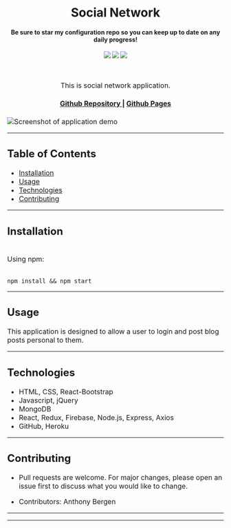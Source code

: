 <h1 align="center">
Social Network
</h1>
<h4 align="center" style="margin-bottom:10px">Be sure to star my configuration repo so you can keep up to date on any daily progress!</h4>
<div align="center">
  <h4>
    </a>
    <a href="https://github.com/adbergen/social-network/stargazers"><img src="https://img.shields.io/github/stars/adbergen/social-network.svg?style=plasticr"/></a>
    <a href="https://github.com/adbergen/social-network/commits/master"><img src="https://img.shields.io/github/last-commit/adbergen/social-network.svg?style=plasticr"/></a>
        <a href="https://github.com/adbergen/social-network/commits/master"><img src="https://img.shields.io/github/commit-activity/y/adbergen/social-network.svg?style=plasticr"/></a>
</h4>
<br>
</div>
<p align="center"><font size="3">
This is social network application.</p>
<div align="center"><a name="menu"></a>
  <h4>
    <a href="https://github.com/adbergen/social-network">
      Github Repository
    </a>
<span> | </span>
<a href="https://adbergen.github.io/social-network/">
      Github Pages
    </a>
  </h4>
</div>

![Screenshot of application demo](public/demo.png)

<hr>

## Table of Contents

- [Installation](#installation)
- [Usage](#usage)
- [Technologies](#technologies)
- [Contributing](#contributing)

<hr>

## Installation

<br>
Using npm:

<br>
<br>

    npm install && npm start

<hr>

## Usage

<p> This application is designed to allow a user to login and post blog posts personal to them.

<hr>

## Technologies

<ul>
<li>HTML, CSS, React-Bootstrap</li>
<li>Javascript, jQuery</li>
<li>MongoDB</li>
<li>React, Redux, Firebase, Node.js, Express, Axios</li>
<li>GitHub, Heroku</li>
</ul>

<hr>

## Contributing

- Pull requests are welcome. For major changes, please open an issue first to discuss what you would like to change.

- Contributors: Anthony Bergen

<hr><hr>
